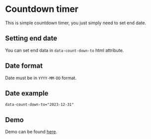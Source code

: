 # Countdown timer  
This is simple countdown timer, you just simply need to set end date.  

## Setting end date
You can set end data in `data-count-down-to` html attribute.  

## Date format
Date must be in `YYYY-MM-DD` format.  

## Date example
`data-count-down-to="2023-12-31"`

## Demo
Demo can be found [here](https://codepen.io/bojanS/pen/abQypyY "Simple countdown timer").